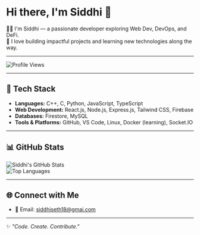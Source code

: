 # Hi there, I'm Siddhi 👋  

👩‍💻 I'm Siddhi — a passionate developer exploring Web Dev, DevOps, and DeFi.  
🚀 I love building impactful projects and learning new technologies along the way.  

---

![Profile Views](https://komarev.com/ghpvc/?username=ssid18&color=blueviolet)

---

## 🔧 Tech Stack
- **Languages:** C++, C, Python, JavaScript, TypeScript  
- **Web Development:** React.js, Node.js, Express.js, Tailwind CSS, Firebase  
- **Databases:** Firestore, MySQL  
- **Tools & Platforms:** GitHub, VS Code, Linux, Docker (learning), Socket.IO


---

## 📊 GitHub Stats
![Siddhi's GitHub Stats](https://github-readme-stats.vercel.app/api?username=ssid18&show_icons=true&theme=tokyonight)  
![Top Languages](https://github-readme-stats.vercel.app/api/top-langs/?username=ssid18&layout=compact&theme=tokyonight)  

---

## 🌐 Connect with Me

- 📧 Email: siddhiseth18@gmai.com

---

✨ *"Code. Create. Contribute."*  
